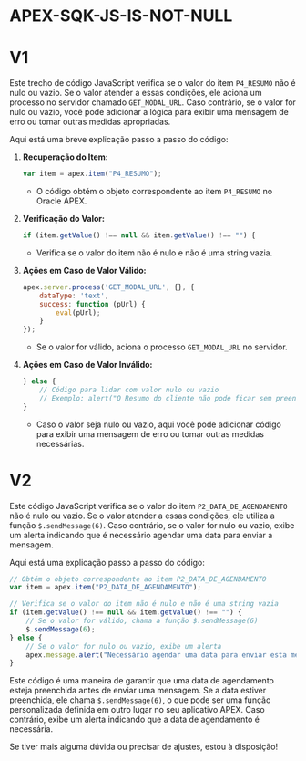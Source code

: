 # APEX-SQK-JS-IS-NOT-NULL
# V1
Este trecho de código JavaScript verifica se o valor do item `P4_RESUMO` não é nulo ou vazio. Se o valor atender a essas condições, ele aciona um processo no servidor chamado `GET_MODAL_URL`. Caso contrário, se o valor for nulo ou vazio, você pode adicionar a lógica para exibir uma mensagem de erro ou tomar outras medidas apropriadas.

Aqui está uma breve explicação passo a passo do código:

1. **Recuperação do Item:**
   ```javascript
   var item = apex.item("P4_RESUMO");
   ```
   - O código obtém o objeto correspondente ao item `P4_RESUMO` no Oracle APEX.

2. **Verificação do Valor:**
   ```javascript
   if (item.getValue() !== null && item.getValue() !== "") {
   ```
   - Verifica se o valor do item não é nulo e não é uma string vazia.

3. **Ações em Caso de Valor Válido:**
   ```javascript
   apex.server.process('GET_MODAL_URL', {}, {
       dataType: 'text',
       success: function (pUrl) {
           eval(pUrl);
       }
   });
   ```
   - Se o valor for válido, aciona o processo `GET_MODAL_URL` no servidor.

4. **Ações em Caso de Valor Inválido:**
   ```javascript
   } else {
       // Código para lidar com valor nulo ou vazio
       // Exemplo: alert("O Resumo do cliente não pode ficar sem preencher!!!");
   }
   ```
   - Caso o valor seja nulo ou vazio, aqui você pode adicionar código para exibir uma mensagem de erro ou tomar outras medidas necessárias.
# V2
Este código JavaScript verifica se o valor do item `P2_DATA_DE_AGENDAMENTO` não é nulo ou vazio. Se o valor atender a essas condições, ele utiliza a função `$.sendMessage(6)`. Caso contrário, se o valor for nulo ou vazio, exibe um alerta indicando que é necessário agendar uma data para enviar a mensagem.

Aqui está uma explicação passo a passo do código:

```javascript
// Obtém o objeto correspondente ao item P2_DATA_DE_AGENDAMENTO
var item = apex.item("P2_DATA_DE_AGENDAMENTO");

// Verifica se o valor do item não é nulo e não é uma string vazia
if (item.getValue() !== null && item.getValue() !== "") {
    // Se o valor for válido, chama a função $.sendMessage(6)
    $.sendMessage(6);
} else {
    // Se o valor for nulo ou vazio, exibe um alerta
    apex.message.alert("Necessário agendar uma data para enviar esta mensagem.");
}
```

Este código é uma maneira de garantir que uma data de agendamento esteja preenchida antes de enviar uma mensagem. Se a data estiver preenchida, ele chama `$.sendMessage(6)`, o que pode ser uma função personalizada definida em outro lugar no seu aplicativo APEX. Caso contrário, exibe um alerta indicando que a data de agendamento é necessária.

Se tiver mais alguma dúvida ou precisar de ajustes, estou à disposição!
